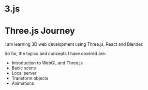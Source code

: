 # 3.js

# Three.js Journey

I am learning 3D web development using Three.js, React and Blender.

So far, the topics and concepts I have covered are:

- Introduction to WebGL and Three.js
- Bacic scene
- Local server
- Transform objects
- Animations